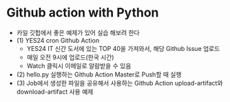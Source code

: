 # Github action with Python

- 카일 깃헙에서 좋은 예제가 있어 실습 해보려 한다
- (1) YES24 cron Github Action
  - YES24 IT 신간 도서에 있는 TOP 40을 가져와서, 해당 Github Issue 업로드
  - 매일 오전 9시에 업로드(한국 시간)
  - Watch 클릭시 이메일로 알람받을 수 있음
- (2) hello.py 실행하는 Github Action
Master로 Push할 때 실행
- (3) Job에서 생성한 파일을 공유해서 사용하는 Github Action
upload-artifact와 download-artifact 사용 예제
